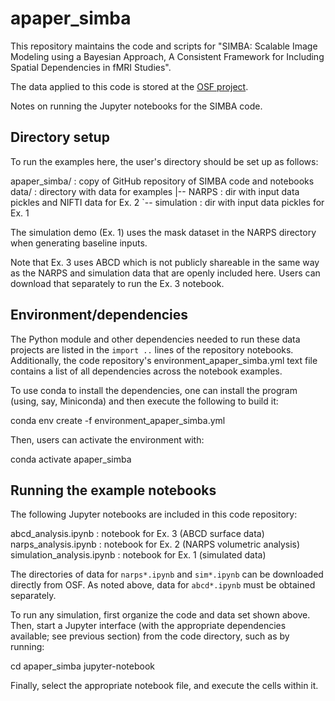 # apaper_simba
This repository maintains the code and scripts for "SIMBA: Scalable Image Modeling using a Bayesian Approach, A Consistent Framework for Including Spatial Dependencies in fMRI Studies".

The data applied to this code is stored at the [OSF project](https://osf.io/2d6t8/?view_only=933dc9343ebb4a13b9ee5b921bf46279).


Notes on running the Jupyter notebooks for the SIMBA code.


Directory setup
---------------

To run the examples here, the user's directory should be set up as
follows:

  apaper_simba/    : copy of GitHub repository of SIMBA code and notebooks
  data/            : directory with data for examples
  |-- NARPS        : dir with input data pickles and NIFTI data for Ex. 2
  `-- simulation   : dir with input data pickles for Ex. 1

The simulation demo (Ex. 1) uses the mask dataset in the NARPS
directory when generating baseline inputs.

Note that Ex. 3 uses ABCD which is not publicly shareable in the same
way as the NARPS and simulation data that are openly included here.
Users can download that separately to run the Ex. 3 notebook.


Environment/dependencies
------------------------

The Python module and other dependencies needed to run these data
projects are listed in the `import ..` lines of the repository
notebooks.  Additionally, the code repository's
environment_apaper_simba.yml text file contains a list of all
dependencies across the notebook examples.

To use conda to install the dependencies, one can install the
program (using, say, Miniconda) and then execute the following to 
build it:

  conda env create -f environment_apaper_simba.yml

Then, users can activate the environment with:

  conda activate apaper_simba


Running the example notebooks
-----------------------------

The following Jupyter notebooks are included in this code repository:

  abcd_analysis.ipynb        : notebook for Ex. 3 (ABCD surface data)
  narps_analysis.ipynb       : notebook for Ex. 2 (NARPS volumetric analysis)
  simulation_analysis.ipynb  : notebook for Ex. 1 (simulated data)

The directories of data for `narps*.ipynb` and `sim*.ipynb` can be
downloaded directly from OSF.  As noted above, data for `abcd*.ipynb`
must be obtained separately.

To run any simulation, first organize the code and data set shown
above.  Then, start a Jupyter interface (with the appropriate
dependencies available; see previous section) from the code directory,
such as by running:

  cd apaper_simba
  jupyter-notebook

Finally, select the appropriate notebook file, and execute the cells
within it.